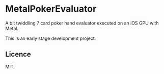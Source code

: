 # MetalPokerEvaluator

A bit twiddling 7 card poker hand evaluator executed on an iOS GPU with Metal.

This is an early stage development project.

## Licence
MIT.
